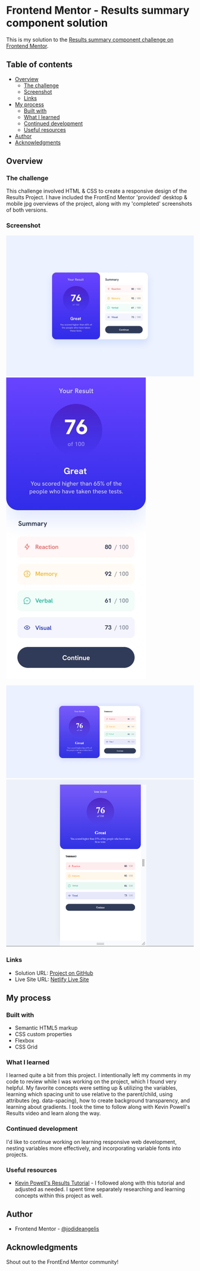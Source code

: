 # Frontend Mentor - Results summary component solution

This is my solution to the [Results summary component challenge on Frontend Mentor](https://www.frontendmentor.io/challenges/results-summary-component-CE_K6s0maV).

## Table of contents

- [Overview](#overview)
  - [The challenge](#the-challenge)
  - [Screenshot](#screenshot)
  - [Links](#links)
- [My process](#my-process)
  - [Built with](#built-with)
  - [What I learned](#what-i-learned)
  - [Continued development](#continued-development)
  - [Useful resources](#useful-resources)
- [Author](#author)
- [Acknowledgments](#acknowledgments)

## Overview

### The challenge
This challenge involved HTML & CSS to create a responsive design of the Results Project. I have included the FrontEnd Mentor 'provided' desktop & mobile jpg overviews of the project, along with my 'completed' screenshots of both versions.


### Screenshot
![Provided Desktop Design](./design/provided-desktop-design.jpg)
![Provided Mobile Design](./design/provided-mobile-design.jpg)

![My Completed Desktop Design](./completed-results-desktop.png)
![My Completed Mobile Design](./completed-results-mobile.png)


### Links
- Solution URL: [Project on GitHub](https://github.com/jodideangelis/Results-Component.git)
- Live Site URL: [Netlify Live Site](https://results-challenge2.netlify.app/)


## My process

### Built with
- Semantic HTML5 markup
- CSS custom properties
- Flexbox
- CSS Grid


### What I learned
I learned quite a bit from this project.  I intentionally left my comments in my code to review while I was working on the project, which I found very helpful.  My favorite concepts were setting up & utilizing the variables, learning which spacing unit to use relative to the parent/child, using attributes (eg. data-spacing), how to create background transparency, and learning about gradients. I took the time to follow along with Kevin Powell's Results video and learn along the way. 


### Continued development
I'd like to continue working on learning responsive web development, nesting variables more effectively, and incorporating variable fonts into projects.


### Useful resources
- [Kevin Powell's Results Tutorial](https://www.youtube.com/watch?v=KqFAs5d3Yl8&t=1860s) - I followed along with this tutorial and adjusted as needed. I spent time separately researching and learning concepts within this project as well. 


## Author
- Frontend Mentor - [@jodideangelis](https://www.frontendmentor.io/profile/jodideangelis)

## Acknowledgments
Shout out to the FrontEnd Mentor community!

